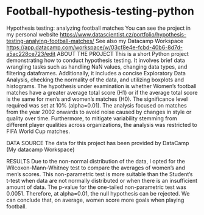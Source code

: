 # Football-hypothesis-testing-python
Hypothesis testing: analyzing football matches
You can see the project in my personal website https://www.datascientist.cz/portfolio/hypothesis-testing-analying-football-matches/ 
See also my Datacamp Workspace https://app.datacamp.com/workspace/w/03cf8e4e-fcbd-40b6-8d7d-a5ac228ce723/edit
ABOUT THE PROJECT
This is a short Python project demonstrating how to conduct hypothesis testing. It involves brief data wrangling tasks such as handling NaN values, changing data types, and filtering dataframes. Additionally, it includes a concise Exploratory Data Analysis, checking the normality of the data, and utilizing boxplots and histograms. The hypothesis under examination is whether Women’s football matches have a greater average total score (H1) or if the average total score is the same for men’s and women’s matches (H0). The significance level required was set at 10% (alpha=0.01). The analysis focused on matches from the year 2002 onwards to avoid noise caused by changes in style or quality over time. Furthermore, to mitigate variability stemming from different player qualities across organizations, the analysis was restricted to FIFA World Cup matches.

DATA SOURCE
The data for this project has been provided by DataCamp (My datacamp Workspace)

RESULTS
Due to the non-normal distribution of the data, I opted for the Wilcoxon-Mann-Whitney test to compare the averages of women’s and men’s scores. This non-parametric test is more suitable than the Student’s t-test when data are not normally distributed or when there is an insufficient amount of data. The p-value for the one-tailed non-parametric test was 0.0051. Therefore, at alpha=0.01, the null hypothesis can be rejected. We can conclude that, on average, women score more goals when playing football.
